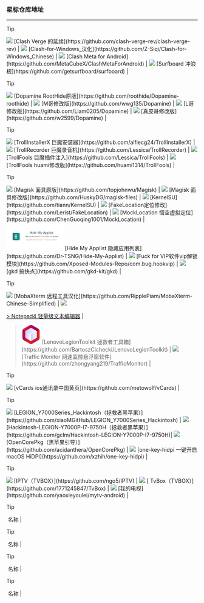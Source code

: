 ### 星标仓库地址
------
> [!TIP] 
> <img src="https://raw.githubusercontent.com/clash-verge-rev/clash-verge-rev/refs/heads/main/src-tauri/icons/icon.png" width="50" />
> [Clash Verge 的延续](https://github.com/clash-verge-rev/clash-verge-rev) |
> <img src="https://www.clashforwindows.net/wp-content/uploads/2023/12/clashforwindowsicon.png" width="50" />
> [Clash-for-Windows_汉化](https://github.com/Z-Siqi/Clash-for-Windows_Chinese) |
> <img src="https://clashmetaforandroid.com/wp-content/uploads/2024/09/logo-150x150.png" width="50" />
> [Clash Meta for Android](https://github.com/MetaCubeX/ClashMetaForAndroid) |   
> <img src="https://avatars.githubusercontent.com/u/54771602?v=4" width="50" />
> [Surfboard 冲浪板](https://github.com/getsurfboard/surfboard) |



> [!TIP]
> <img src="https://theapplewiki.com/images/applewiki/thumb/c/c6/Dopamine-roothide_Icon.png/170px-Dopamine-roothide_Icon.png" width="50" />
> [Dopamine RootHide原版](https://github.com/roothide/Dopamine-roothide) |
> <img src="https://avatars.githubusercontent.com/u/105048516?s=48&v=4" width="50" />
> [M哥修改版](https://github.com/wwg135/Dopamine) |
> <img src="https://avatars.githubusercontent.com/u/3348485?s=48&v=4" width="50" />
> [L哥修改版](https://github.com/Liam0205/Dopamine) |
> <img src="https://avatars.githubusercontent.com/u/114452622?s=48&v=4" width="50" />
> [真皮哥修改版](https://github.com/w2599/Dopamine) |



> [!TIP]
> <img src="https://github.com/alfiecg24/TrollInstallerX/blob/main/Resources/Icon.png" width="50" />
> [TrollInstallerX 巨魔安装器](https://github.com/alfiecg24/TrollInstallerX) |
> <img src="https://media.havoc.app/6669b3b45e7d7e36f189dc6d?w=3840&q=75" width="50" />
> [TrollRecorder 巨魔录音机](https://github.com/Lessica/TrollRecorder) |
> <img src="https://ipaomtk.com/wp-content/uploads/2024/07/TrollFools-e1721515292758.png" width="50" />
> [TrollFools 巨魔插件注入](https://github.com/Lessica/TrollFools) |  
> <img src="https://th.bing.com/th/id/OIP.jM9x0Iv38LoiHRU4vd5iGgHaEo?w=292&h=182&c=7&r=0&o=5&pid=1.7" width="50" />
> [TrollFools huami修改版](https://github.com/huami1314/TrollFools) |



> [!TIP]
> <img src="https://github.com/topjohnwu/Magisk/raw/master/docs/images/logo.png" width="100" />
> [Magisk 面具原版](https://github.com/topjohnwu/Magisk) |
> <img src="https://user-images.githubusercontent.com/84650617/222942594-63336f63-6a26-492e-a1d1-a356b5f777b3.png" width="100" />
> [Magisk 面具修改版](https://github.com/HuskyDG/magisk-files) |
> <img src="https://camo.githubusercontent.com/d56a5dfbd3e3990a0c903dec3070da3e62936b101e3bbed12236e77025495401/68747470733a2f2f6b65726e656c73752e6f72672f6c6f676f2e706e67" width="50" />
> [KernelSU](https://github.com/tiann/KernelSU) |
> <img src="http://fakeloc.cc/upload/5e9d4bf314134800299a7de9/icon/com.lerist.fakelocation_1.2.0.6_561_a.png" width="50" />
> [FakeLocation定位修改](https://github.com/Lerist/FakeLocation) |  
> <img src="https://img.utdstc.com/icon/589/62e/58962e1e5f108e659606838e0699fe61e5f5bd63053b3e85bdc369b7969a64d1:100" width="50" />
> [MockLocation 悟空虚拟定位](https://github.com/ChenGuoqing1001/MockLocation) |
> <img src="https://github.com/Dr-TSNG/Hide-My-Applist/raw/master/banner.png" width="150" />
> [Hide My Applist 隐藏应用列表](https://github.com/Dr-TSNG/Hide-My-Applist) |  
> <img src="https://appteka.store/api/1/icon/get?hash=%2BPJCi4UPGLKiiBfTFbW5j0TZi%2FKK3chCOyuu9yNroMt0m7ByfTociS78qUn%2BQDFm" width="50" />
> [Fuck for VIP软件vip解锁模块](https://github.com/Xposed-Modules-Repo/com.bug.hookvip) |
> <img src="https://avatars.githubusercontent.com/u/138121201?s=88&v=4" width="50" />
> [gkd 搞快点](https://github.com/gkd-kit/gkd) |



> [!TIP]
> <img src="https://mobaxterm.mobatek.net/img/moba/xterm_logo.png" width="50" />
> [MobaXterm 远程工具汉化](https://github.com/RipplePiam/MobaXterm-Chinese-Simplified) |
> <img src="https://d4.alternativeto.net/helsy3vajr7AoB9nQRFYp2dPFRySS9HDRJGFdp47P6g/rs:fit:140:140:0/g:ce:0:0/exar:1/YWJzOi8vZGlzdC9pY29ucy9ub3RlcGFkLTRfMjQxNDY1LnBuZw.png" width="50" />
[> Notepad4 轻量级文本编辑器](https://github.com/zufuliu/notepad4) |
> <img src="https://github.com/BartoszCichecki/LenovoLegionToolkit/blob/master/assets/logo.png?raw=true" width="50" />
> [LenovoLegionToolkit 拯救者工具箱](https://github.com/BartoszCichecki/LenovoLegionToolkit) |   
> <img src="https://avatars.githubusercontent.com/u/30562462?v=4" width="50" />
> [Traffic Monitor 网速监控悬浮窗软件](https://github.com/zhongyang219/TrafficMonitor) |



> [!TIP]
> <img src="https://user-images.githubusercontent.com/2666735/59692672-0b6bdf00-9218-11e9-881e-5856e263f3aa.png" width="150" />
>  [vCards ios通讯录中国黄页](https://github.com/metowolf/vCards) |


> [!TIP]
> <img src="https://github.com/xiaoMGitHub/LEGION_Y7000Series_Hackintosh/raw/master/Picture/VenturaBate.png" width="80" />
> [LEGION_Y7000Series_Hackintosh（拯救者黑苹果）](https://github.com/xiaoMGitHub/LEGION_Y7000Series_Hackintosh) |
> <img src="https://camo.githubusercontent.com/2dbb4459eb256ead689864fad73a6a50ad4235b215ec9290d09689f81025bef0/68747470733a2f2f63646e2e6a7364656c6976722e6e65742f67682f4c6f7665476c617a652f696d61676573406d61737465722f312e706e67" width="80" />
> [Hackintosh-LEGION-Y7000P-I7-9750H（拯救者黑苹果）](https://github.com/gclm/Hackintosh-LEGION-Y7000P-I7-9750H)|   
> <img src="https://github.com/acidanthera/OpenCorePkg/raw/master/Docs/Logos/OpenCore_with_text_Small.png" width="150" />
>  [OpenCorePkg（黑苹果引导）](https://github.com/acidanthera/OpenCorePkg) |
> <img src="https://github.com/xzhih/one-key-hidpi/raw/master/img/run-zh.jpg" width="150" />
>  [one-key-hidpi 一键开启 macOS HiDPI](https://github.com/xzhih/one-key-hidpi) |



> [!TIP]
> <img src="https://avatars.githubusercontent.com/u/111275866?s=48&v=4" width="50" />
>  [IPTV（TVBOX）](https://github.com/ngo5/IPTV) |
> <img src="https://avatars.githubusercontent.com/u/55345096?s=48&v=4" width="50" />
> [ TvBox（TVBOX）](https://github.com/1771245847/TvBox) |
> <img src="https://github.com/yaoxieyoulei/mytv-android/raw/main/screenshots/Screenshot_panel.png" width="100" />
> [我的电视](https://github.com/yaoxieyoulei/mytv-android) |

> [!TIP]
> <img src="" width="50" />
>  名称 |


> [!TIP]
> <img src="" width="50" />
>  名称 |


> [!TIP]
> <img src="" width="50" />
>  名称 |



> [!TIP]
> <img src="" width="50" />
>  名称 |





















